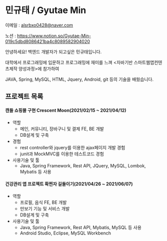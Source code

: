 # 민규태 / Gyutae Min

이메일 : alsrbxo0428@naver.com

노션 : https://www.notion.so/Gyutae-Min-019c5dbd8086421ba4c8089582904020

안녕하세요! 백엔드 개발자가 되고싶은 민규태입니다.

대학에서 프로그래밍에 입문하고 프로그래밍에 재미를 느껴 <자바기반 스마트웹앱컨텐츠제작 양성과정>에 참가하여

JAVA, Spring, MySQL, HTML, Jquery, Android, git 등의 기술을 배웠습니다.





## 프로젝트 목록

#### 캔들 쇼핑몰 구현 Crescent Moon(2021/02/15 ~ 2021/04/12)

- 역할
  - 메인, 커뮤니티, 장바구니 및 결제 FE, BE 개발
  - DB설계 및 구축
- 경험
  - rest controller와 jquery를 이용한 ajax페이지 개발 경험
  - junit과 MockMVC를 이용한 테스트코드 경험
- 사용기술 및 툴
  - Java, Spring Framework, Rest API, JQuery, MySQL, Lombok, Mybatis 등 사용

#### 건강관리 앱 프로젝트 확찐자 길들이기(2021/04/26 ~ 2021/06/07)

- 역할
  - 프로필, 음식 FE, BE 개발
  - 만보기 기능 및 서비스 개발
  - DB설계 및 구축
- 사용기술 및 툴
  - Java, Spring Framework, Rest API, Mybatis, MySQL 등 사용
  - Android Studio, Eclipse, MySQL Workbench

